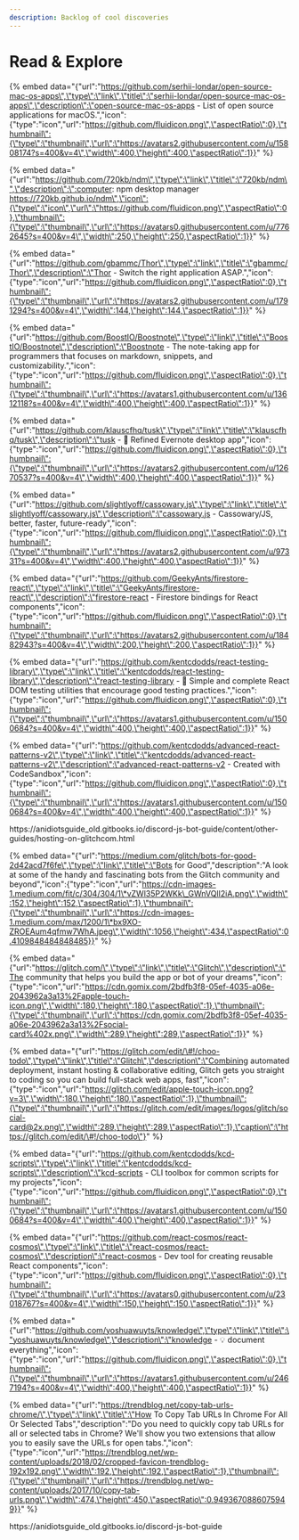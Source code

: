 ```yaml
---
description: Backlog of cool discoveries
---
```


# Read & Explore

 

{% embed data="{\"url\":\"https://github.com/serhii-londar/open-source-mac-os-apps\",\"type\":\"link\",\"title\":\"serhii-londar/open-source-mac-os-apps\",\"description\":\"open-source-mac-os-apps - List of open source applications for macOS.\",\"icon\":{\"type\":\"icon\",\"url\":\"https://github.com/fluidicon.png\",\"aspectRatio\":0},\"thumbnail\":{\"type\":\"thumbnail\",\"url\":\"https://avatars2.githubusercontent.com/u/15808174?s=400&v=4\",\"width\":400,\"height\":400,\"aspectRatio\":1}}" %}

{% embed data="{\"url\":\"https://github.com/720kb/ndm\",\"type\":\"link\",\"title\":\"720kb/ndm\",\"description\":\":computer: npm desktop manager https://720kb.github.io/ndm\",\"icon\":{\"type\":\"icon\",\"url\":\"https://github.com/fluidicon.png\",\"aspectRatio\":0},\"thumbnail\":{\"type\":\"thumbnail\",\"url\":\"https://avatars0.githubusercontent.com/u/7762645?s=400&v=4\",\"width\":250,\"height\":250,\"aspectRatio\":1}}" %}

{% embed data="{\"url\":\"https://github.com/gbammc/Thor\",\"type\":\"link\",\"title\":\"gbammc/Thor\",\"description\":\"Thor - Switch the right application ASAP.\",\"icon\":{\"type\":\"icon\",\"url\":\"https://github.com/fluidicon.png\",\"aspectRatio\":0},\"thumbnail\":{\"type\":\"thumbnail\",\"url\":\"https://avatars2.githubusercontent.com/u/1791294?s=400&v=4\",\"width\":144,\"height\":144,\"aspectRatio\":1}}" %}

{% embed data="{\"url\":\"https://github.com/BoostIO/Boostnote\",\"type\":\"link\",\"title\":\"BoostIO/Boostnote\",\"description\":\"Boostnote - The note-taking app for programmers that focuses on markdown, snippets, and customizability.\",\"icon\":{\"type\":\"icon\",\"url\":\"https://github.com/fluidicon.png\",\"aspectRatio\":0},\"thumbnail\":{\"type\":\"thumbnail\",\"url\":\"https://avatars1.githubusercontent.com/u/13612118?s=400&v=4\",\"width\":400,\"height\":400,\"aspectRatio\":1}}" %}

{% embed data="{\"url\":\"https://github.com/klauscfhq/tusk\",\"type\":\"link\",\"title\":\"klauscfhq/tusk\",\"description\":\"tusk - 🐘 Refined Evernote desktop app\",\"icon\":{\"type\":\"icon\",\"url\":\"https://github.com/fluidicon.png\",\"aspectRatio\":0},\"thumbnail\":{\"type\":\"thumbnail\",\"url\":\"https://avatars2.githubusercontent.com/u/12670537?s=400&v=4\",\"width\":400,\"height\":400,\"aspectRatio\":1}}" %}

{% embed data="{\"url\":\"https://github.com/slightlyoff/cassowary.js\",\"type\":\"link\",\"title\":\"slightlyoff/cassowary.js\",\"description\":\"cassowary.js - Cassowary/JS, better, faster, future-ready\",\"icon\":{\"type\":\"icon\",\"url\":\"https://github.com/fluidicon.png\",\"aspectRatio\":0},\"thumbnail\":{\"type\":\"thumbnail\",\"url\":\"https://avatars2.githubusercontent.com/u/97331?s=400&v=4\",\"width\":400,\"height\":400,\"aspectRatio\":1}}" %}

{% embed data="{\"url\":\"https://github.com/GeekyAnts/firestore-react\",\"type\":\"link\",\"title\":\"GeekyAnts/firestore-react\",\"description\":\"firestore-react - Firestore bindings for React components\",\"icon\":{\"type\":\"icon\",\"url\":\"https://github.com/fluidicon.png\",\"aspectRatio\":0},\"thumbnail\":{\"type\":\"thumbnail\",\"url\":\"https://avatars2.githubusercontent.com/u/18482943?s=400&v=4\",\"width\":200,\"height\":200,\"aspectRatio\":1}}" %}

{% embed data="{\"url\":\"https://github.com/kentcdodds/react-testing-library\",\"type\":\"link\",\"title\":\"kentcdodds/react-testing-library\",\"description\":\"react-testing-library - 🐐 Simple and complete React DOM testing utilities that encourage good testing practices.\",\"icon\":{\"type\":\"icon\",\"url\":\"https://github.com/fluidicon.png\",\"aspectRatio\":0},\"thumbnail\":{\"type\":\"thumbnail\",\"url\":\"https://avatars1.githubusercontent.com/u/1500684?s=400&v=4\",\"width\":400,\"height\":400,\"aspectRatio\":1}}" %}

{% embed data="{\"url\":\"https://github.com/kentcdodds/advanced-react-patterns-v2\",\"type\":\"link\",\"title\":\"kentcdodds/advanced-react-patterns-v2\",\"description\":\"advanced-react-patterns-v2 - Created with CodeSandbox\",\"icon\":{\"type\":\"icon\",\"url\":\"https://github.com/fluidicon.png\",\"aspectRatio\":0},\"thumbnail\":{\"type\":\"thumbnail\",\"url\":\"https://avatars1.githubusercontent.com/u/1500684?s=400&v=4\",\"width\":400,\"height\":400,\"aspectRatio\":1}}" %}

https://anidiotsguide\_old.gitbooks.io/discord-js-bot-guide/content/other-guides/hosting-on-glitchcom.html

{% embed data="{\"url\":\"https://medium.com/glitch/bots-for-good-2d42acd7f6fe\",\"type\":\"link\",\"title\":\"Bots for Good\",\"description\":\"A look at some of the handy and fascinating bots from the Glitch community and beyond\",\"icon\":{\"type\":\"icon\",\"url\":\"https://cdn-images-1.medium.com/fit/c/304/304/1\*vZWl35P2WKk\_GWnVQlI2iA.png\",\"width\":152,\"height\":152,\"aspectRatio\":1},\"thumbnail\":{\"type\":\"thumbnail\",\"url\":\"https://cdn-images-1.medium.com/max/1200/1\*bx9XO-ZROEAum4qfmw7WhA.jpeg\",\"width\":1056,\"height\":434,\"aspectRatio\":0.4109848484848485}}" %}

{% embed data="{\"url\":\"https://glitch.com/\",\"type\":\"link\",\"title\":\"Glitch\",\"description\":\"The community that helps you build the app or bot of your dreams\",\"icon\":{\"type\":\"icon\",\"url\":\"https://cdn.gomix.com/2bdfb3f8-05ef-4035-a06e-2043962a3a13%2Fapple-touch-icon.png\",\"width\":180,\"height\":180,\"aspectRatio\":1},\"thumbnail\":{\"type\":\"thumbnail\",\"url\":\"https://cdn.gomix.com/2bdfb3f8-05ef-4035-a06e-2043962a3a13%2Fsocial-card%402x.png\",\"width\":289,\"height\":289,\"aspectRatio\":1}}" %}

{% embed data="{\"url\":\"https://glitch.com/edit/\#!/choo-todo\",\"type\":\"link\",\"title\":\"Glitch\",\"description\":\"Combining automated deployment, instant hosting & collaborative editing, Glitch gets you straight to coding so you can build full-stack web apps, fast\",\"icon\":{\"type\":\"icon\",\"url\":\"https://glitch.com/edit/apple-touch-icon.png?v=3\",\"width\":180,\"height\":180,\"aspectRatio\":1},\"thumbnail\":{\"type\":\"thumbnail\",\"url\":\"https://glitch.com/edit/images/logos/glitch/social-card@2x.png\",\"width\":289,\"height\":289,\"aspectRatio\":1},\"caption\":\"https://glitch.com/edit/\#!/choo-todo\"}" %}

{% embed data="{\"url\":\"https://github.com/kentcdodds/kcd-scripts\",\"type\":\"link\",\"title\":\"kentcdodds/kcd-scripts\",\"description\":\"kcd-scripts - CLI toolbox for common scripts for my projects\",\"icon\":{\"type\":\"icon\",\"url\":\"https://github.com/fluidicon.png\",\"aspectRatio\":0},\"thumbnail\":{\"type\":\"thumbnail\",\"url\":\"https://avatars1.githubusercontent.com/u/1500684?s=400&v=4\",\"width\":400,\"height\":400,\"aspectRatio\":1}}" %}

{% embed data="{\"url\":\"https://github.com/react-cosmos/react-cosmos\",\"type\":\"link\",\"title\":\"react-cosmos/react-cosmos\",\"description\":\"react-cosmos - Dev tool for creating reusable React components\",\"icon\":{\"type\":\"icon\",\"url\":\"https://github.com/fluidicon.png\",\"aspectRatio\":0},\"thumbnail\":{\"type\":\"thumbnail\",\"url\":\"https://avatars0.githubusercontent.com/u/23018767?s=400&v=4\",\"width\":150,\"height\":150,\"aspectRatio\":1}}" %}

{% embed data="{\"url\":\"https://github.com/yoshuawuyts/knowledge\",\"type\":\"link\",\"title\":\"yoshuawuyts/knowledge\",\"description\":\"knowledge - :bulb: document everything\",\"icon\":{\"type\":\"icon\",\"url\":\"https://github.com/fluidicon.png\",\"aspectRatio\":0},\"thumbnail\":{\"type\":\"thumbnail\",\"url\":\"https://avatars1.githubusercontent.com/u/2467194?s=400&v=4\",\"width\":400,\"height\":400,\"aspectRatio\":1}}" %}

{% embed data="{\"url\":\"https://trendblog.net/copy-tab-urls-chrome/\",\"type\":\"link\",\"title\":\"How To Copy Tab URLs In Chrome For All Or Selected Tabs\",\"description\":\"Do you need to quickly copy tab URLs for all or selected tabs in Chrome? We\'ll show you two extensions that allow you to easily save the URLs for open tabs.\",\"icon\":{\"type\":\"icon\",\"url\":\"https://trendblog.net/wp-content/uploads/2018/02/cropped-favicon-trendblog-192x192.png\",\"width\":192,\"height\":192,\"aspectRatio\":1},\"thumbnail\":{\"type\":\"thumbnail\",\"url\":\"https://trendblog.net/wp-content/uploads/2017/10/copy-tab-urls.png\",\"width\":474,\"height\":450,\"aspectRatio\":0.9493670886075949}}" %}

https://anidiotsguide\_old.gitbooks.io/discord-js-bot-guide











